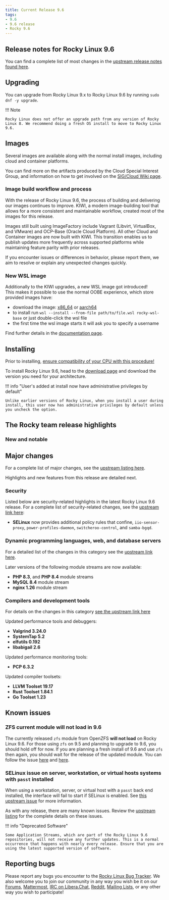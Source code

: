 ```yaml
---
title: Current Release 9.6
tags:
- 9.6
- 9.6 release
- Rocky 9.6
---
```


## Release notes for Rocky Linux 9.6

You can find a complete list of most changes in the [upstream release notes found here](https://docs.redhat.com/en/documentation/red_hat_enterprise_linux/9/html/9.6_release_notes/index).

## Upgrading

You can upgrade from Rocky Linux 9.x to Rocky Linux 9.6 by running `sudo dnf -y upgrade`.

!!! Note

    Rocky Linux does not offer an upgrade path from any version of Rocky Linux 8. We recommend doing a fresh OS install to move to Rocky Linux 9.6.

## Images

Several images are available along with the normal install images, including cloud and container platforms.

You can find more on the artifacts produced by the Cloud Special Interest Group, and information on how to get involved on the [SIG/Cloud Wiki page](https://sig-cloud.rocky.page/).

### Image build workflow and process

With the release of Rocky Linux 9.6, the process of building and delivering our images continues to improve. KIWI, a modern image-building tool that allows for a more consistent and maintainable workflow, created most of the images for this release.

Images still built using ImageFactory include Vagrant (Libvirt, VirtualBox, and VMware) and OCP-Base (Oracle Cloud Platform). All other Cloud and Container images are now built with KIWI. This transition enables us to publish updates more frequently across supported platforms while maintaining feature parity with prior releases.

If you encounter issues or differences in behavior, please report them, we aim to resolve or explain any unexpected changes quickly.

### New WSL image

Additionally to the KIWI upgrades, a new WSL image got introduced!  
This makes it possible to use the normal OOBE experience, which store provided images have:

- download the image: [x86_64](https://dl.rockylinux.org/pub/rocky/9/images/x86_64/Rocky-9-WSL-Base.latest.x86_64.wsl) or [aarch64](https://dl.rockylinux.org/pub/rocky/9/images/aarch64/Rocky-9-WSL-Base.latest.aarch64.wsl)
- to install run `wsl --install --from-file path/to/file.wsl rocky-wsl-base` or just double-click the wsl file
- the first time the wsl image starts it will ask you to specify a username

Find further details in the [documentation page](https://docs.rockylinux.org/guides/interoperability/import_rocky_to_wsl/).

## Installing

Prior to installing, [ensure compatibility of your CPU with this procedure!](https://docs.rockylinux.org/gemstones/test_cpu_compat/)

To install Rocky Linux 9.6, head to the [download page](https://rockylinux.org/download/) and download the version you need for your architecture.

!!! info "User's added at install now have administrative privileges by default"

    Unlike earlier versions of Rocky Linux, when you install a user during install, this user now has administrative privileges by default unless you uncheck the option.

## The Rocky team release highlights

### New and notable

## Major changes

For a complete list of major changes, see the [upstream listing here](https://docs.redhat.com/en/documentation/red_hat_enterprise_linux/9/html/9.6_release_notes/overview#overview-major-changes).

Highlights and new features from this release are detailed next.

### Security

Listed below are security-related highlights in the latest Rocky Linux 9.6 release. For a complete list of security-related changes, see the [upstream link here](https://docs.redhat.com/en/documentation/red_hat_enterprise_linux/9/html/9.6_release_notes/new-features#new-features-security):

- **SELinux** now provides additional policy rules that confine, `iio-sensor-proxy`, `power-profiles-daemon`, `switcheroo-control`, and `samba-bgqd`.

### Dynamic programming languages, web, and database servers

For a detailed list of the changes in this category see the [upstream link here](https://docs.redhat.com/en/documentation/red_hat_enterprise_linux/9/html/9.6_release_notes/new-features#new-features-dynamic-programming-languages-web-and-database-servers).

Later versions of the following module streams are now available:

- **PHP 8.3**, and **PHP 8.4** module streams
- **MySQL 8.4** module stream
- **nginx 1.26** module stream

### Compilers and development tools

For details on the changes in this category [see the upstream link here](https://docs.redhat.com/en/documentation/red_hat_enterprise_linux/9/html/9.6_release_notes/new-features#new-features-compilers-and-development-tools)

Updated performance tools and debuggers:

- **Valgrind 3.24.0**
- **SystemTap 5.2**
- **elfutils 0.192**
- **libabigail 2.6**

Updated performance monitoring tools:

- **PCP 6.3.2**

Updated compiler toolsets:

- **LLVM Toolset 19.17**
- **Rust Toolset 1.84.1**
- **Go Toolset 1.23**

## Known issues

### ZFS current module will not load in 9.6

The currently released `zfs` module from OpenZFS **will not load** on Rocky Linux 9.6. For those using `zfs` on 9.5 and planning to upgrade to 9.6, you should hold off for now. If you are planning a fresh install of 9.6 and use `zfs` then again, you should wait for the release of the updated module. You can follow the issue [here](https://github.com/openzfs/zfs/issues/17332) and [here](https://github.com/openzfs/zfs/issues/17364).

### SELinux issue on server, workstation, or virtual hosts systems with `passt` installed

When using a workstation, server, or virtual host with a `passt` back end installed, the interface will fail to start if SELinux is enabled. See [this upstream issue](https://issues.redhat.com/browse/RHEL-80407) for more information.

As with any release, there are many known issues. Review the [upstream listing](https://docs.redhat.com/en/documentation/red_hat_enterprise_linux/9/html/9.6_release_notes/known-issues) for the complete details on these issues.

!!! info "Deprecated Software"

    Some Application Streams, which are part of the Rocky Linux 9.6 repositories, will not receive any further updates. This is a normal occurrence that happens with nearly every release. Ensure that you are using the latest supported version of software.

## Reporting bugs

Please report any bugs you encounter to the [Rocky Linux Bug Tracker](https://bugs.rockylinux.org/). We also welcome you to join our community in any way you wish be it on our [Forums](https://forums.rockylinux.org), [Mattermost](https://chat.rockylinux.org), [IRC on Libera.Chat](irc://irc.liberachat/rockylinux), [Reddit](https://reddit.com/r/rockylinux), [Mailing Lists](https://lists.resf.org), or any other way you wish to participate!
